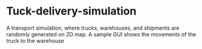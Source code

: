 # Tuck-delivery-simulation
A transport simulation, where trucks, warehouses, and shipments are randomly generated on 2D map. A sample GUI shows the movements of the truck to the warehouse
